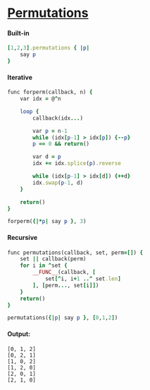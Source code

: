 [1]: https://rosettacode.org/wiki/Permutations

# [Permutations][1]


#### Built-in

```ruby
[1,2,3].permutations { |p|
    say p
}
```


#### Iterative

```ruby
func forperm(callback, n) {
    var idx = @^n

    loop {
        callback(idx...)

        var p = n-1
        while (idx[p-1] > idx[p]) {--p}
        p == 0 && return()

        var d = p
        idx += idx.splice(p).reverse

        while (idx[p-1] > idx[d]) {++d}
        idx.swap(p-1, d)
    }

    return()
}

forperm({|*p| say p }, 3)
```


#### Recursive

```ruby
func permutations(callback, set, perm=[]) {
    set || callback(perm)
    for i in ^set {
        __FUNC__(callback, [
            set[^i, i+1 ..^ set.len]
        ], [perm..., set[i]])
    }
    return()
}

permutations({|p| say p }, [0,1,2])
```


#### Output:

```
[0, 1, 2]
[0, 2, 1]
[1, 0, 2]
[1, 2, 0]
[2, 0, 1]
[2, 1, 0]
```

